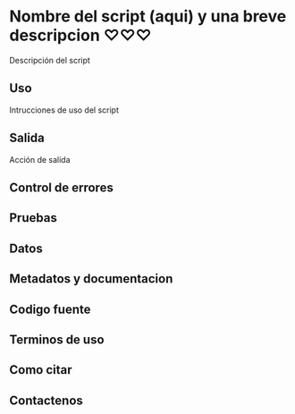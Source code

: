 # Nombre del script (aqui) y una breve descripcion ♡♡♡

Descripción del script

## Uso

Intrucciones de uso del script

## Salida

 Acción de salida

## Control de errores



## Pruebas


## Datos



## Metadatos y documentacion



## Codigo fuente



## Terminos de uso



## Como citar



## Contactenos

